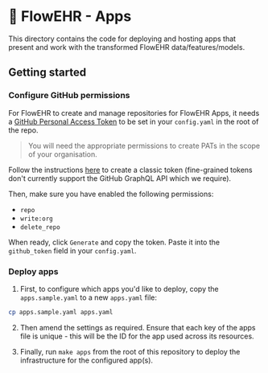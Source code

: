 # 🌺 FlowEHR - Apps

This directory contains the code for deploying and hosting apps that present and work with the transformed FlowEHR data/features/models.

## Getting started

### Configure GitHub permissions

For FlowEHR to create and manage repositories for FlowEHR Apps, it needs a [GitHub Personal Access Token](https://docs.github.com/en/authentication/keeping-your-account-and-data-secure/creating-a-personal-access-token) to be set in your `config.yaml` in the root of the repo.

> You will need the appropriate permissions to create PATs in the scope of your organisation.

Follow the instructions [here](https://docs.github.com/en/authentication/keeping-your-account-and-data-secure/creating-a-personal-access-token#personal-access-tokens-classic) to create a classic token (fine-grained tokens don't currently support the GitHub GraphQL API which we require).

Then, make sure you have enabled the following permissions:

- `repo`
- `write:org`
- `delete_repo`

When ready, click `Generate` and copy the token. Paste it into the `github_token` field in your `config.yaml`.

### Deploy apps

1. First, to configure which apps you'd like to deploy, copy the `apps.sample.yaml` to a new `apps.yaml` file:

```bash
cp apps.sample.yaml apps.yaml
```

2. Then amend the settings as required. Ensure that each key of the apps file is unique - this will be the ID for the app used across its resources.

3. Finally, run `make apps` from the root of this repository to deploy the infrastructure for the configured app(s).
